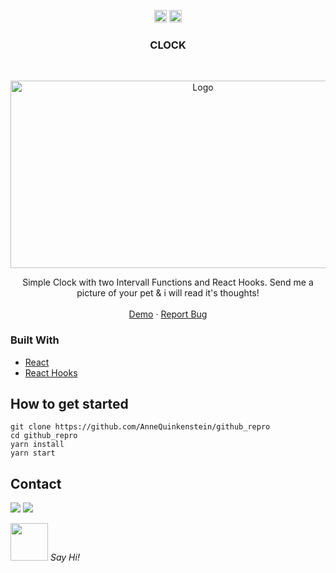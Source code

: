 <!-- https://www.markdownguide.org/basic-syntax/#reference-style-links-->
<!-- search and replace  github_repro & netlify  -->

  

<p align="center">
  <a href="mailto:a.quinkenstein@gmail.com"><img src="https://image.flaticon.com/icons/svg/725/725643.svg" height="20" width="20" /></a>
  <a href="https://linkedin.com/in/AnneQuinkenstein"><img src="https://cdn.jsdelivr.net/npm/simple-icons@3.0.1/icons/linkedin.svg" height="20"     width="20" /></a>
</p>

<!-- PROJECT LOGO -->

  <h3 align="center">CLOCK</h3>

<br />
<p align="center">
  <a href="https://annequinkenstein.github.io/clock/">
    <img src="https://i.imgur.com/K2PQhS6.jpg" alt="Logo" width="600" height="300">
  </a>

  <p align="center">
    Simple Clock with two Intervall Functions and React Hooks. 
    Send me a picture of your pet & i will read it's thoughts!  
    <br />
    <br />
    <a href="https://annequinkenstein.github.io/clock/">Demo</a>
    ·
    <a href="https://github.com/AnneQuinkenstein/clock/issues">Report Bug</a>
  </p>
</p>

### Built With

- [React](https://reactjs.org/)
- [React Hooks](https://reactjs.org/)

  
## How to get started
    git clone https://github.com/AnneQuinkenstein/github_repro
    cd github_repro
    yarn install
    yarn start


## Contact

<p> <a target="_blank" href="https://www.linkedin.com/in/anne-quinkenstein"><img src="https://img.shields.io/badge/-LinkedIn-0077B5?style=for-the-badge&logo=Linkedin&logoColor=white"></img></a>
<a target="_blank" href="mailto:a.quinkenstein@gmail.com"><img src="https://img.shields.io/badge/-Gmail-D14836?style=for-the-badge&logo=Gmail&logoColor=white"></img></a>
</p>

<img src="https://media.giphy.com/media/LnQjpWaON8nhr21vNW/giphy.gif" width="60"> <em>Say Hi!</em>